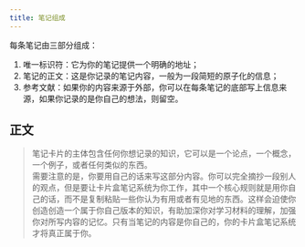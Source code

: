 ```yaml
---
title: 笔记组成
---
```

每条笔记由三部分组成：
1. 唯一标识符：它为你的笔记提供一个明确的地址；
2. 笔记的正文：这是你记录的笔记内容，一般为一段简短的原子化的信息；
3. 参考文献：如果你的内容来源于外部，你可以在每条笔记的底部写上信息来源，如果你记录的是你自己的想法，则留空。

## 正文
> 笔记卡片的主体包含任何你想记录的知识，它可以是一个论点，一个概念，一个例子，或者任何类似的东西。  
> 需要注意的是，你要用自己的话来写这部分内容。你可以完全摘抄一段别人的观点，但是要让卡片盒笔记系统为你工作，其中一个核心规则就是用你自己的话，而不是复制粘贴一些你认为有用或者有见地的东西。这样会迫使你创造创造一个属于你自己版本的知识，有助加深你对学习材料的理解，加强你对所写内容的记忆。只有当笔记的内容是你自己的，你的卡片盒笔记系统才将真正属于你。